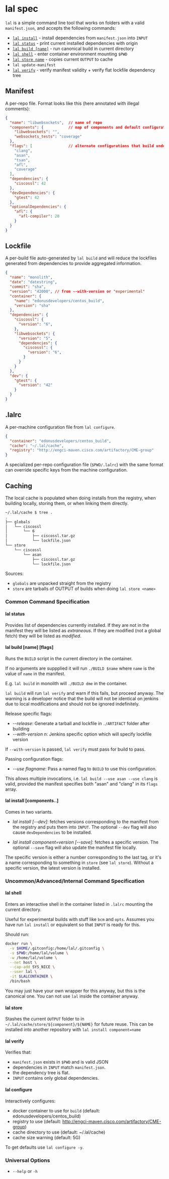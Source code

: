 # lal spec
`lal` is a simple command line tool that works on folders with a valid `manifest.json`, and accepts the following commands:

- [`lal install`](#lal-install-components) - install dependencies from `manifest.json` into `INPUT`
- [`lal status`](#lal-status) - print current installed dependencies with origin
- [`lal build [name]`](#lal-build-name-flags) - run canonical build in current directory
- [`lal shell`](#lal-shell) - enter container environment mounting `$PWD`
- [`lal store name`](#lal-store-name) - copies current `OUTPUT` to cache
- `lal update-manifest`
- [`lal verify`](#lal-verify) - verify manifest validity + verify flat lockfile dependency tree

## Manifest
A per-repo file. Format looks like this (here annotated with illegal comments):

```json
{
  "name": "libwebsockets",  // name of repo
  "components": {           // map of components and default configuration
    "libwebsockets": "",
    "websockets_tests": "coverage"
  },
  "flags": [                // alternate configurations that build understands
    "clang",
    "asan",
    "tsan",
    "afl",
    "coverage"
  ],
  "dependencies": {
    "ciscossl": 42
  },
  "devDependencies": {
    "gtest": 42
  },
  "optionalDependencies": {
    "afl": {
      "afl-compiler": 20
    }
  }
}
```

## Lockfile
A per-build file auto-generated by `lal build` and will reduce the lockfiles generated from dependencies to provide aggregated information.

```json
{
  "name": "monolith",
  "date": "datestring",
  "commit": "sha",
  "version": "42000", // from --with-version or "experimental"
  "container": {
    "name": "edonusdevelopers/centos_build",
    "version": "sha"
  },
  "dependencies": {
    "ciscossl": {
      "version": "6",
    },
    "libwebsockets": {
      "version": "5",
      "dependencies": {
        "ciscossl": {
          "version": "6",
        }
      }
    }
  },
  "dev": {
    "gtest": {
      "version": "42"
    }
  }
}
```

## .lalrc
A per-machine configuration file from `lal configure`.

```json
{
  "container": "edonusdevelopers/centos_build",
  "cache": "~/.lal/cache",
  "registry": "http://engci-maven.cisco.com/artifactory/CME-group"
}
```

A specialized per-repo configuration file (`$PWD/.lalrc`) with the same format can override specific keys from the machine configuration.

## Caching
The local cache is populated when doing installs from the registry, when building locally, storing them, or when linking them directly.

```sh
~/.lal/cache $ tree .
.
├── globals
│   └── ciscossl
│       └── 6
│           ├── ciscossl.tar.gz
│           └── lockfile.json
└── store
    └── ciscossl
        └── asan
            ├── ciscossl.tar.gz
            └── lockfile.json
```

Sources:

- `globals` are unpacked straight from the registry
- `store` are tarballs of OUTPUT of builds when doing `lal store <name>`


### Common Command Specification
#### lal status
Provides list of dependencies currently installed.
If they are not in the manifest they will be listed as _extraneous_.
If they are modified (not a global fetch) they will be listed as _modified_.

#### lal build [name] [flags]
Runs the `BUILD` script in the current directory in the container.

If no arguments are suppplied it will run `./BUILD $name` where `name` is the value of `name` in the manifest.

E.g. `lal build` in monolith will `./BUILD dme` in the container.

`lal build` will run `lal verify` and warn if this fails, but proceed anyway. The warning is a developer notice that the build will not be identical on jenkins due to local modifications and should not be ignored indefinitely.

Release specific flags:

- *--release*: Generate a tarball and lockfile in `./ARTIFACT` folder after building
- *--with-version n*: Jenkins specific option which will specify lockfile version

If `--with-version` is passed, `lal verify` must pass for build to pass.

Passing configuration flags:

- *--use flagname*: Pass a named flag to `BUILD` to use this configuration.

This allows multiple invocations, i.e. `lal build --use asan --use clang` is valid, provided the manifest specifies both "asan" and "clang" in its `flags` array.

#### lal install [components..]
Comes in two variants.

 - *lal install [--dev]*: fetches versions corresponding to the manifest from the registry and puts them into `INPUT`. The optional `--dev` flag will also cause `devDependencies` to be installed.

 - *lal install component=version [--save]*: fetches a specific version. The optional `--save` flag will also update the manifest file locally.

The specific version is either a number corresponding to the last tag, or it's a name corresponding to something in `store` (see `lal store`). Without a specific version, the latest version is installed.

### Uncommon/Advanced/Internal Command Specification
#### lal shell
Enters an interactive shell in the container listed in `.lalrc` mounting the current directory.

Useful for experimental builds with stuff like `bcm` and `opts`.
Assumes you have run `lal install` or equivalent so that `INPUT` is ready for this.

Should run:

```sh
docker run \
  -v $HOME/.gitconfig:/home/lal/.gitconfig \
  -v $PWD:/home/lal/volume \
  -w /home/lal/volume \
  --net host \
  --cap-add SYS_NICE \
  --user lal \
  -it $LALCONTAINER \
  /bin/bash
```

You may just have your own wrapper for this anyway, but this is the canonical one. You can not use `lal` inside the container anyway.

#### lal store <name>
Stashes the current `OUTPUT` folder to in `~/.lal/cache/store/${component}/${NAME}` for future reuse. This can be installed into another repository with `lal install component=name`

#### lal verify
Verifies that:

- `manifest.json` exists in `$PWD` and is valid JSON
- dependencies in `INPUT` match `manifest.json`.
- the dependency tree is flat.
- `INPUT` contains only global dependencies.

#### lal configure
Interactively configures:

- docker container to use for `build` (default: edonusdevelopers/centos_build)
- registry to use (default: http://engci-maven.cisco.com/artifactory/CME-group)
- cache directory to use (default: ~/.lal/cache)
- cache size warning (default: 5G)

To get defaults use `lal configure -y`.

### Universal Options

- `--help` or `-h`
